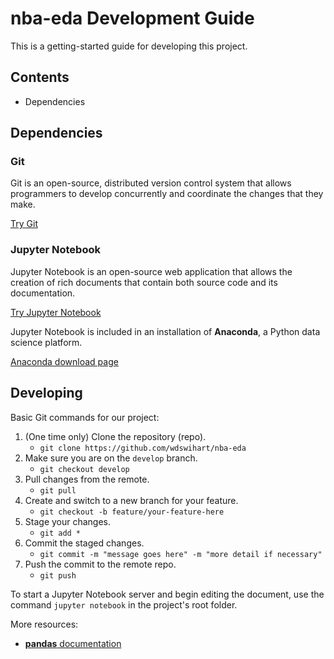 # nba-eda Development Guide

This is a getting-started guide for developing this project.

## Contents

- Dependencies

## Dependencies

### Git

Git is an open-source, distributed version control system that allows
programmers to develop concurrently and coordinate the changes that they make.

[Try Git](https://try.github.io/levels/1/challenges/1)

### Jupyter Notebook

Jupyter Notebook is an open-source web application that allows the creation of rich 
documents that contain both source code and its documentation.

[Try Jupyter Notebook](https://try.jupyter.org/)

Jupyter Notebook is included in an installation of **Anaconda**, a Python data 
science platform.

[Anaconda download page](https://www.anaconda.com/download/#linux)

## Developing

Basic Git commands for our project:

1. (One time only) Clone the repository (repo).
    - `git clone https://github.com/wdswihart/nba-eda`
2. Make sure you are on the `develop` branch.
    - `git checkout develop`
3. Pull changes from the remote.
    - `git pull`
4. Create and switch to a new branch for your feature.
    - `git checkout -b feature/your-feature-here`
5. Stage your changes.
    - `git add *`
6. Commit the staged changes.
    - `git commit -m "message goes here" -m "more detail if necessary"`
7. Push the commit to the remote repo.
    - `git push`

To start a Jupyter Notebook server and begin editing the document, use the command
`jupyter notebook` in the project's root folder.

More resources:

- [**pandas** documentation](http://pandas.pydata.org/pandas-docs/stable/)
